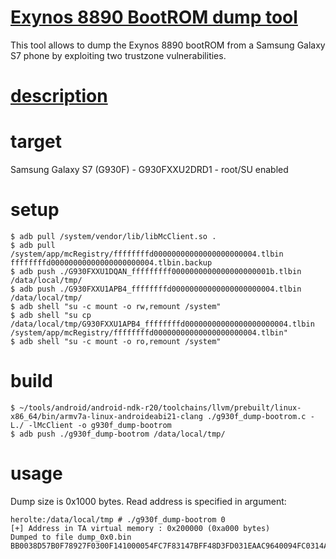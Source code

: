 # [Exynos 8890 BootROM dump tool](https://github.com/frederic/exynos8890-bootrom-dump)
This tool allows to dump the Exynos 8890 bootROM from a Samsung Galaxy S7 phone by exploiting two trustzone vulnerabilities.

# [description](https://fredericb.info/2020/06/exynos8890-bootrom-dump-dump-exynos-8890-bootrom-from-samsung-galaxy-s7.html)

# target
Samsung Galaxy S7 (G930F) - G930FXXU2DRD1 - root/SU enabled

# setup
```
$ adb pull /system/vendor/lib/libMcClient.so .
$ adb pull /system/app/mcRegistry/ffffffffd00000000000000000000004.tlbin ffffffffd00000000000000000000004.tlbin.backup
$ adb push ./G930FXXU1DQAN_fffffffff0000000000000000000001b.tlbin /data/local/tmp/
$ adb push ./G930FXXU1APB4_ffffffffd00000000000000000000004.tlbin /data/local/tmp/
$ adb shell "su -c mount -o rw,remount /system"
$ adb shell "su cp /data/local/tmp/G930FXXU1APB4_ffffffffd00000000000000000000004.tlbin /system/app/mcRegistry/ffffffffd00000000000000000000004.tlbin"
$ adb shell "su -c mount -o ro,remount /system"
```
# build
```
$ ~/tools/android/android-ndk-r20/toolchains/llvm/prebuilt/linux-x86_64/bin/armv7a-linux-androideabi21-clang ./g930f_dump-bootrom.c -L./ -lMcClient -o g930f_dump-bootrom
$ adb push ./g930f_dump-bootrom /data/local/tmp/
```

# usage
Dump size is 0x1000 bytes. Read address is specified in argument:
```
herolte:/data/local/tmp # ./g930f_dump-bootrom 0
[+] Address in TA virtual memory : 0x200000 (0xa000 bytes)
Dumped to file dump_0x0.bin
BB0038D57B0F78927F0300F141000054FC7F83147BFF48D3FD031EAAC9640094FC0314AA74070058940240B97407005814C01ED5740700589F0200B91D650094A2600094DD650094D0630094556400945640A0D2150080D27F0300F141000054950080D2B5021C8BD40A158BBF0217EB41940C545F111ED599050058390340B9390300123F07007161000054B764009402000014CD640094C0040058E9640094C2040058430040B97F00067241000054B2600094600400581F00009160040058950000946004005881040058A30400581F0001EBC00000543F0003EB80000054024440B8224400B8FCFFFF17E1030[...]
```

